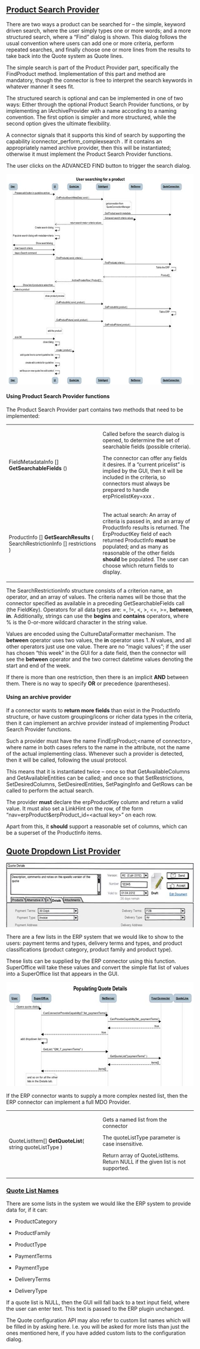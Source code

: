 <properties date="2016-05-11"
SortOrder="6"
/>

[Product Search Provider]()
-----------------------------------------------------

There are two ways a product can be searched for – the simple, keyword driven search, where the user simply types one or more words; and a more structured search, where a “Find” dialog is shown. This dialog follows the usual convention where users can add one or more criteria, perform repeated searches, and finally choose one or more lines from the results to take back into the Quote system as Quote lines.

The simple search is part of the Product Provider part, specifically the FindProduct method. Implementation of this part and method are mandatory, though the connector is free to interpret the search keywords in whatever manner it sees fit.

The structured search is optional and can be implemented in one of two ways: Either through the optional Product Search Provider functions, or by implementing an IArchiveProvider with a name according to a naming convention. The first option is simpler and more structured, while the second option gives the ultimate flexibility.

A connector signals that it supports this kind of search by supporting the capability  iconnector\_perform\_complexsearch . If it contains an appropriately named archive provider, then this will be instantiated; otherwise it must implement the Product Search Provider functions.

The user clicks on the ADVANCED FIND button to trigger the search dialog.

<img src="Quote%20Connector%20interface_files/image012.jpg" id="Picture 28" width="605" height="565" />

#### Using Product Search Provider functions

The Product Search Provider part contains two methods that need to be implemented:

<table>
<colgroup>
<col width="50%" />
<col width="50%" />
</colgroup>
<tbody>
<tr class="odd">
<td><p>FieldMetadataInfo []  <strong>GetSearchableFields</strong> ()</p>
<p> </p></td>
<td><p>Called before the search dialog is opened, to determine the set of searchable fields (possible criteria).</p>
<p>The connector can offer any fields it desires. If a “current pricelist” is implied by the GUI, then it will be included in the criteria, so connectors must always be prepared to handle erpPricelistKey=xxx .</p></td>
</tr>
<tr class="even">
<td><p>ProductInfo []  <strong>GetSearchResults</strong> ( SearchRestrictionInfo []  restrictions )</p>
<p> </p></td>
<td><p>The actual search: An array of criteria is passed in, and an array of ProductInfo results is returned. The ErpProductKey field of each returned ProductInfo <strong>must</strong> be populated; and as many as reasonable of the other fields <strong>should</strong> be populated. The user can choose which return fields to display.</p></td>
</tr>
</tbody>
</table>

 

The SearchRestrictionInfo structure consists of a criterion name, an operator, and an array of values. The criteria names will be those that the connector specified as available in a preceding GetSearchableFields call (the FieldKey). Operators for all data types are: =, !=, &lt;, &gt;, &lt;=, &gt;=, **between**, **in**. Additionally, strings can use the **begins** and **contains** operators, where % is the 0-or-more wildcard character in the string value.

Values are encoded using the CultureDataFormatter mechanism. The **between** operator uses two values, the **in** operator uses 1..N values, and all other operators just use one value. There are no “magic values”; if the user has chosen “this week” in the GUI for a date field, then the connector will see the **between** operator and the two correct datetime values denoting the start and end of the week.

If there is more than one restriction, then there is an implicit **AND** between them. There is no way to specify **OR** or precedence (parentheses).

#### Using an archive provider

If a connector wants to **return more fields** than exist in the ProductInfo structure, or have custom grouping/icons or richer data types in the criteria, then it can implement an archive provider instead of implementing Product Search Provider functions.

Such a provider must have the name FindErpProduct;&lt;name of connector&gt;, where name in both cases refers to the name in the attribute, not the name of the actual implementing class. Whenever such a provider is detected, then it will be called, following the usual protocol.

This means that it is instantiated twice – once so that GetAvailableColumns and GetAvailableEntities can be called; and once so that SetRestrictions, SetDesiredColumns, SetDesiredEntities, SetPagingInfo and GetRows can be called to perform the actual search.

The provider **must** declare the erpProductKey column and return a valid value. It must also set a LinkHint on the row, of the form “nav=erpProduct&erpProduct\_id=&lt;actual key&gt;” on each row.

Apart from this, it **should** support a reasonable set of columns, which can be a superset of the ProductInfo items.

[Quote Dropdown List Provider]()
----------------------------------------------------------

<img src="Quote%20Connector%20interface_files/image013.jpg" id="Picture 12" width="585" height="173" /> 

There are a few lists in the ERP system that we would like to show to the users: payment terms and types, delivery terms and types, and product classifications (product category, product family and product type).

These lists can be supplied by the ERP connector using this function.  SuperOffice will take these values and convert the simple flat list of values into a SuperOffice list that appears in the GUI.

<img src="Quote%20Connector%20interface_files/image014.jpg" id="Picture 27" width="605" height="279" />

If the ERP connector wants to supply a more complex nested list, then the ERP connector can implement a full MDO Provider.

<table>
<colgroup>
<col width="50%" />
<col width="50%" />
</colgroup>
<tbody>
<tr class="odd">
<td><p>QuoteListItem[] <strong>GetQuoteList</strong>( string quoteListType )</p></td>
<td><p>Gets a named list from the connector</p>
<p> </p>
<p>The quoteListType parameter is case insensitive.</p>
<p> </p>
<p>Return array of QuoteListItems.<br />
Return NULL if the given list is not supported.</p></td>
</tr>
</tbody>
</table>

 

### [Quote List Names]()

There are some lists in the system we would like the ERP system to provide data for, if it can:

* ProductCategory

* ProductFamily

* ProductType

* PaymentTerms

* PaymentType

* DeliveryTerms

* DeliveryType

If a quote list is NULL, then the GUI will fall back to a text input field, where the user can enter text. This text is passed to the ERP plugin unchanged.

The Quote configuration API may also refer to custom list names which will be filled in by asking here. I.e. you will be asked for more lists than just the ones mentioned here, if you have added custom lists to the configuration dialog.

 
